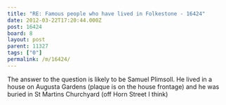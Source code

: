 ```yaml
---
title: "RE: Famous people who have lived in Folkestone - 16424"
date: 2012-03-22T17:20:44.000Z
post: 16424
board: 8
layout: post
parent: 11327
tags: ["0"]
permalink: /m/16424/
---
```

The answer to the question is likely to be Samuel Plimsoll. He lived in a house on Augusta Gardens (plaque is on the house frontage) and he was buried in St Martins Churchyard (off Horn Street I think)
